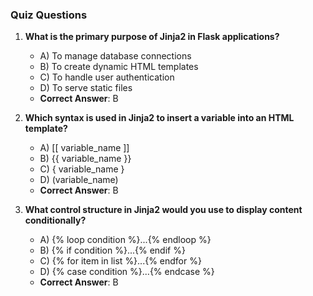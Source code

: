 ### Quiz Questions ###

1. **What is the primary purpose of Jinja2 in Flask applications?**  
   - A) To manage database connections  
   - B) To create dynamic HTML templates  
   - C) To handle user authentication  
   - D) To serve static files  
   - **Correct Answer**: B

2. **Which syntax is used in Jinja2 to insert a variable into an HTML template?**  
   - A) [[ variable_name ]]  
   - B) {{ variable_name }}  
   - C) { variable_name }  
   - D) (variable_name)  
   - **Correct Answer**: B

3. **What control structure in Jinja2 would you use to display content conditionally?**  
   - A) {% loop condition %}...{% endloop %}  
   - B) {% if condition %}...{% endif %}  
   - C) {% for item in list %}...{% endfor %}  
   - D) {% case condition %}...{% endcase %}  
   - **Correct Answer**: B